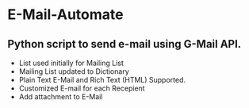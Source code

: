 # E-Mail-Automate

## Python script to send e-mail using G-Mail API.

- List used initially for Mailing List
- Mailing List updated to Dictionary
- Plain Text E-Mail and Rich Text (HTML) Supported. 
- Customized E-mail for each Recepient
- Add attachment to E-Mail
